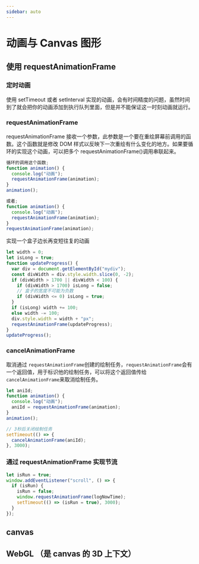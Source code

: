 ```yaml
---
sidebar: auto
---
```


# 动画与 Canvas 图形

## 使用 requestAnimationFrame

### 定时动画

使用 setTimeout 或者 setInterval 实现的动画，会有时间精度的问题，虽然时间到了就会把你的动画添加到执行队列里面，但是并不能保证这一时刻动画就运行。

### requestAnimationFrame

requestAnimationFrame 接收一个参数，此参数是一个要在重绘屏幕前调用的函数。这个函数就是修改 DOM 样式以反映下一次重绘有什么变化的地方。如果要循环的实现这个动画，可以把多个 requestAnimationFrame()调用串联起来。

```js
循环的调用这个函数;
function animation() {
  console.log("动画");
  requestAnimationFrame(animation);
}
animation();

或者;
function animation() {
  console.log("动画");
  requestAnimationFrame(animation);
}
requestAnimationFrame(animation);
```

实现一个盒子边长再变短往复的动画

```js
let width = 0;
let isLong = true;
function updateProgress() {
  var div = document.getElementById("mydiv");
  const divWidth = div.style.width.slice(0, -2);
  if (divWidth > 1700 || divWidth < 100) {
    if (divWidth > 1700) isLong = false;
    // 盒子的宽度不可能为负数
    if (divWidth <= 0) isLong = true;
  }
  if (isLong) width += 100;
  else width -= 100;
  div.style.width = width + "px";
  requestAnimationFrame(updateProgress);
}
updateProgress();
```

### cancelAnimationFrame

取消通过 `requestAnimationFrame`创建的绘制任务，`requestAnimationFrame`会有一个返回值，用于标识他的绘制任务，可以将这个返回值传给`cancelAnimationFrame`来取消绘制任务。

```js
let aniId;
function animation() {
  console.log("动画");
  aniId = requestAnimationFrame(animation);
}
animation();

// 3秒后关闭绘制任务
setTimeout(() => {
  cancelAnimationFrame(aniId);
}, 3000);
```

### 通过 requestAnimationFrame 实现节流

```js
let isRun = true;
window.addEventListener("scroll", () => {
  if (isRun) {
    isRun = false;
    window.requestAnimationFrame(logNowTime);
    setTimeout(() => (isRun = true), 3000);
  }
});
```

## canvas

## WebGL （是 canvas 的 3D 上下文）
